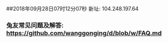 ##2018年09月28日07时12分07秒 新址: 104.248.197.64
### 兔友常见问题及解答: https://github.com/wanggonging/d/blob/w/FAQ.md
